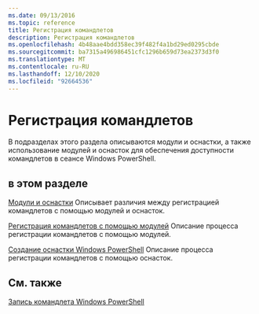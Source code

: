 ```yaml
---
ms.date: 09/13/2016
ms.topic: reference
title: Регистрация командлетов
description: Регистрация командлетов
ms.openlocfilehash: 4b48aae4bdd358ec39f482f4a1bd29ed0295cbde
ms.sourcegitcommit: ba7315a496986451cfc1296b659d73ea2373d3f0
ms.translationtype: MT
ms.contentlocale: ru-RU
ms.lasthandoff: 12/10/2020
ms.locfileid: "92664536"
---
```

# <a name="registering-cmdlets"></a>Регистрация командлетов

В подразделах этого раздела описываются модули и оснастки, а также использование модулей и оснасток для обеспечения доступности командлетов в сеансе Windows PowerShell.

## <a name="in-this-section"></a>в этом разделе

[Модули и оснастки](./modules-and-snap-ins.md) Описывает различия между регистрацией командлетов с помощью модулей и оснасток.

[Регистрация командлетов с помощью модулей](./how-to-import-cmdlets-using-modules.md) Описание процесса регистрации командлетов с помощью модулей.

[Создание оснастки Windows PowerShell](./how-to-create-a-windows-powershell-snap-in.md) Описание процесса регистрации командлетов с помощью оснасток.

## <a name="see-also"></a>См. также

[Запись командлета Windows PowerShell](../cmdlet/cmdlet-overview.md)
